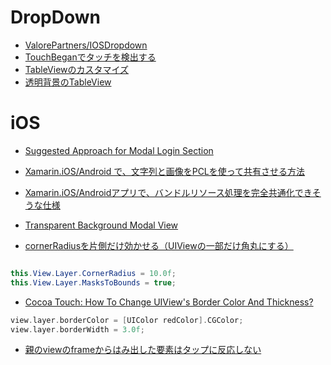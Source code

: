 # DropDown

- [ValorePartners/IOSDropdown](https://github.com/ValorePartners/IOSDropdown)
- [TouchBeganでタッチを検出する](https://developer.xamarin.com/guides/cross-platform/application_fundamentals/touch/part_1_touch_in_ios/)
- [TableViewのカスタマイズ](https://developer.xamarin.com/guides/ios/user_interface/tables/part_3_-_customizing_a_table's_appearance/)
- [透明背景のTableView](http://stackoverflow.com/questions/18753411/uitableview-clear-background)

# iOS

- [Suggested Approach for Modal Login Section](https://forums.xamarin.com/discussion/11879/suggested-approach-for-modal-login-section)
- [Xamarin.iOS/Android で、文字列と画像をPCLを使って共有させる方法](http://www.moonmile.net/blog/archives/5859)
- [Xamarin.iOS/Androidアプリで、バンドルリソース処理を完全共通化できそうな仕様](http://qiita.com/kochizufan/items/69d69f37cf991d452226)
- [Transparent Background Modal View](http://b2cloud.com.au/how-to-guides/invisible-background-modal-view/)


- [cornerRadiusを片側だけ効かせる（UIViewの一部だけ角丸にする）](http://qiita.com/shu223/items/8093f8490019d432af52)

~~~csharp

this.View.Layer.CornerRadius = 10.0f;
this.View.Layer.MasksToBounds = true;

~~~

- [Cocoa Touch: How To Change UIView's Border Color And Thickness?](http://stackoverflow.com/questions/3330378/cocoa-touch-how-to-change-uiviews-border-color-and-thickness)

~~~objective-c
view.layer.borderColor = [UIColor redColor].CGColor;
view.layer.borderWidth = 3.0f;
~~~

- [親のviewのframeからはみ出した要素はタップに反応しない](http://qiita.com/edo_m18/items/b1528f7aea0e06fbe6b4)
